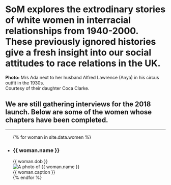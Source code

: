 ---
---

<div class="hero">
  <div class="content">
    <h1 class="hero__title narrow">SoM explores the extrodinary stories of white women in interracial relationships from 1940-2000. These previously ignored histories give a fresh insight into our social attitudes to race relations in the UK.</h1>
    <!-- <a href="/our-story" class="hero__btn btn">Our story</a> -->
  </div>
</div>
<div class="hero__caption">
  <div class="content">
    <div class="hero__caption-text">
      <strong>Photo:</strong> Mrs Ada next to her husband Alfred Lawrence (Anya) in his circus outfit in the 1930s.<br> Courtesy of their daughter Coca Clarke.
    </div>
  </div>
</div>
<div class="content">
  <h2 class="narrow">We are still gathering interviews for the 2018 launch. Below are some of the women whose chapters have been completed.</h2>
</div>
<hr>
<div class="content">
  <ul class="women reset">
    {% for woman in site.data.women %}
      <li class="woman">
        <h3 class="woman__name">{{ woman.name }}</h3>
        <div class="woman__dob">{{ woman.dob }}</div>
        <img src="/assets/women/{{ woman.photo }}" class="woman__photo" alt="A photo of {{ woman.name }}">
        <div class="woman__caption">{{ woman.caption }}</div>
      </li>
    {% endfor %}
  </ul>
</div>
